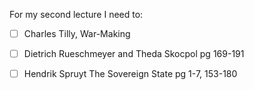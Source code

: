 For my second lecture I need to:
- [ ] Charles Tilly, War-Making
- [ ] Dietrich Rueschmeyer and Theda Skocpol pg 169-191
- [ ] Hendrik Spruyt The Sovereign State pg 1-7, 153-180


